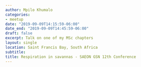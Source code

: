 ```yaml
---
author: Mpilo Khumalo
categories:
- meetup
date: "2019-09-09T14:15:59-06:00"
date_end: "2019-09-09T14:45:59-06:00"
draft: false
excerpt: Talk on one of my MSc chapters
layout: single
location: Saint Francis Bay, South Africa 
subtitle: 
title: Respiration in savannas - SAEON GSN 12th Conference
---
```


